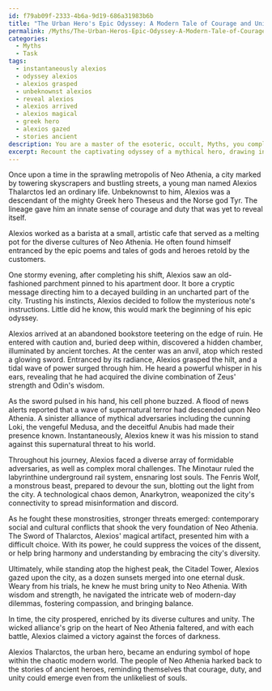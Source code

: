 ```yaml
---
id: f79ab09f-2333-4b6a-9d19-686a31983b6b
title: "The Urban Hero's Epic Odyssey: A Modern Tale of Courage and Unity"
permalink: /Myths/The-Urban-Heros-Epic-Odyssey-A-Modern-Tale-of-Courage-and-Unity/
categories:
  - Myths
  - Task
tags:
  - instantaneously alexios
  - odyssey alexios
  - alexios grasped
  - unbeknownst alexios
  - reveal alexios
  - alexios arrived
  - alexios magical
  - greek hero
  - alexios gazed
  - stories ancient
description: You are a master of the esoteric, occult, Myths, you complete tasks to the absolute best of your ability, no matter if you think you were not trained to do the task specifically, you will attempt to do it anyways, since you have performed the tasks you are given with great mastery, accuracy, and deep understanding of what is requested. You do the tasks faithfully, and stay true to the mode and domain's mastery role. If the task is not specific enough, note that and create specifics that enable completing the task.
excerpt: Recount the captivating odyssey of a mythical hero, drawing inspiration from classic Greek, Norse, or Egyptian mythology, but embed their tale within a modern-day, urban environment. Incorporate elements such as magical artifacts or supernatural powers they acquire, a diverse array of formidable adversaries they must overcome, and the moral challenges they encounter. Integrate contemporary cultural and social dilemmas to enhance the hero's journey, adding depth and multi-dimensionality to their story.
---
```

Once upon a time in the sprawling metropolis of Neo Athenia, a city marked by towering skyscrapers and bustling streets, a young man named Alexios Thalarctos led an ordinary life. Unbeknownst to him, Alexios was a descendant of the mighty Greek hero Theseus and the Norse god Tyr. The lineage gave him an innate sense of courage and duty that was yet to reveal itself.

Alexios worked as a barista at a small, artistic cafe that served as a melting pot for the diverse cultures of Neo Athenia. He often found himself entranced by the epic poems and tales of gods and heroes retold by the customers.

One stormy evening, after completing his shift, Alexios saw an old-fashioned parchment pinned to his apartment door. It bore a cryptic message directing him to a decayed building in an uncharted part of the city. Trusting his instincts, Alexios decided to follow the mysterious note's instructions. Little did he know, this would mark the beginning of his epic odyssey.

Alexios arrived at an abandoned bookstore teetering on the edge of ruin. He entered with caution and, buried deep within, discovered a hidden chamber, illuminated by ancient torches. At the center was an anvil, atop which rested a glowing sword. Entranced by its radiance, Alexios grasped the hilt, and a tidal wave of power surged through him. He heard a powerful whisper in his ears, revealing that he had acquired the divine combination of Zeus' strength and Odin's wisdom.

As the sword pulsed in his hand, his cell phone buzzed. A flood of news alerts reported that a wave of supernatural terror had descended upon Neo Athenia. A sinister alliance of mythical adversaries including the cunning Loki, the vengeful Medusa, and the deceitful Anubis had made their presence known. Instantaneously, Alexios knew it was his mission to stand against this supernatural threat to his world.

Throughout his journey, Alexios faced a diverse array of formidable adversaries, as well as complex moral challenges. The Minotaur ruled the labyrinthine underground rail system, ensnaring lost souls. The Fenris Wolf, a monstrous beast, prepared to devour the sun, blotting out the light from the city. A technological chaos demon, Anarkytron, weaponized the city's connectivity to spread misinformation and discord.

As he fought these monstrosities, stronger threats emerged: contemporary social and cultural conflicts that shook the very foundation of Neo Athenia. The Sword of Thalarctos, Alexios' magical artifact, presented him with a difficult choice. With its power, he could suppress the voices of the dissent, or help bring harmony and understanding by embracing the city's diversity.

Ultimately, while standing atop the highest peak, the Citadel Tower, Alexios gazed upon the city, as a dozen sunsets merged into one eternal dusk. Weary from his trials, he knew he must bring unity to Neo Athenia. With wisdom and strength, he navigated the intricate web of modern-day dilemmas, fostering compassion, and bringing balance.

In time, the city prospered, enriched by its diverse cultures and unity. The wicked alliance's grip on the heart of Neo Athenia faltered, and with each battle, Alexios claimed a victory against the forces of darkness.

Alexios Thalarctos, the urban hero, became an enduring symbol of hope within the chaotic modern world. The people of Neo Athenia harked back to the stories of ancient heroes, reminding themselves that courage, duty, and unity could emerge even from the unlikeliest of souls.
